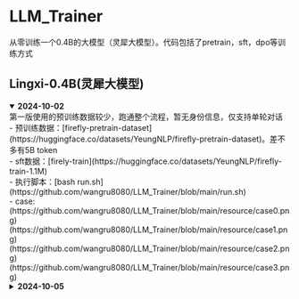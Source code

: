 # LLM_Trainer
从零训练一个0.4B的大模型（灵犀大模型）。代码包括了pretrain，sft，dpo等训练方式

## Lingxi-0.4B(灵犀大模型)
<details open> 
<summary>  <b>2024-10-02</b> </summary>
第一版使用的预训练数据较少，跑通整个流程，暂无身份信息，仅支持单轮对话<br>
- 预训练数据：[firefly-pretrain-dataset](https://huggingface.co/datasets/YeungNLP/firefly-pretrain-dataset)。差不多有5B token<br>
- sft数据：[firely-train](https://huggingface.co/datasets/YeungNLP/firefly-train-1.1M)<br>
- 执行脚本：[bash run.sh](https://github.com/wangru8080/LLM_Trainer/blob/main/run.sh)<br>
- case:
  (https://github.com/wangru8080/LLM_Trainer/blob/main/resource/case0.png)
  (https://github.com/wangru8080/LLM_Trainer/blob/main/resource/case1.png)
  (https://github.com/wangru8080/LLM_Trainer/blob/main/resource/case2.png)
  (https://github.com/wangru8080/LLM_Trainer/blob/main/resource/case3.png)
<details close> 
<summary>  <b>2024-10-05</b> </summary>
